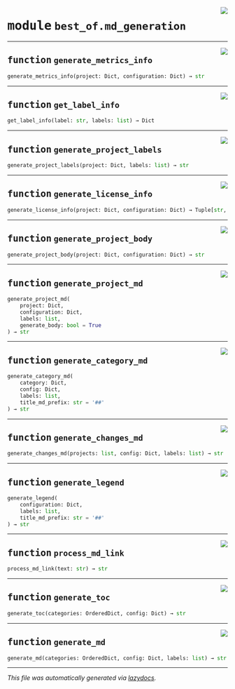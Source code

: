 <!-- markdownlint-disable -->

<a href="https://github.com/best-of-lists/best-of-generator/blob/main/src/best_of/md_generation.py#L0"><img align="right" style="float:right;" src="https://img.shields.io/badge/-source-cccccc?style=flat-square"></a>

# <kbd>module</kbd> `best_of.md_generation`





---

<a href="https://github.com/best-of-lists/best-of-generator/blob/main/src/best_of/md_generation.py#L25"><img align="right" style="float:right;" src="https://img.shields.io/badge/-source-cccccc?style=flat-square"></a>

## <kbd>function</kbd> `generate_metrics_info`

```python
generate_metrics_info(project: Dict, configuration: Dict) → str
```






---

<a href="https://github.com/best-of-lists/best-of-generator/blob/main/src/best_of/md_generation.py#L102"><img align="right" style="float:right;" src="https://img.shields.io/badge/-source-cccccc?style=flat-square"></a>

## <kbd>function</kbd> `get_label_info`

```python
get_label_info(label: str, labels: list) → Dict
```






---

<a href="https://github.com/best-of-lists/best-of-generator/blob/main/src/best_of/md_generation.py#L117"><img align="right" style="float:right;" src="https://img.shields.io/badge/-source-cccccc?style=flat-square"></a>

## <kbd>function</kbd> `generate_project_labels`

```python
generate_project_labels(project: Dict, labels: list) → str
```






---

<a href="https://github.com/best-of-lists/best-of-generator/blob/main/src/best_of/md_generation.py#L155"><img align="right" style="float:right;" src="https://img.shields.io/badge/-source-cccccc?style=flat-square"></a>

## <kbd>function</kbd> `generate_license_info`

```python
generate_license_info(project: Dict, configuration: Dict) → Tuple[str, int]
```






---

<a href="https://github.com/best-of-lists/best-of-generator/blob/main/src/best_of/md_generation.py#L189"><img align="right" style="float:right;" src="https://img.shields.io/badge/-source-cccccc?style=flat-square"></a>

## <kbd>function</kbd> `generate_project_body`

```python
generate_project_body(project: Dict, configuration: Dict) → str
```






---

<a href="https://github.com/best-of-lists/best-of-generator/blob/main/src/best_of/md_generation.py#L220"><img align="right" style="float:right;" src="https://img.shields.io/badge/-source-cccccc?style=flat-square"></a>

## <kbd>function</kbd> `generate_project_md`

```python
generate_project_md(
    project: Dict,
    configuration: Dict,
    labels: list,
    generate_body: bool = True
) → str
```






---

<a href="https://github.com/best-of-lists/best-of-generator/blob/main/src/best_of/md_generation.py#L300"><img align="right" style="float:right;" src="https://img.shields.io/badge/-source-cccccc?style=flat-square"></a>

## <kbd>function</kbd> `generate_category_md`

```python
generate_category_md(
    category: Dict,
    config: Dict,
    labels: list,
    title_md_prefix: str = '##'
) → str
```






---

<a href="https://github.com/best-of-lists/best-of-generator/blob/main/src/best_of/md_generation.py#L343"><img align="right" style="float:right;" src="https://img.shields.io/badge/-source-cccccc?style=flat-square"></a>

## <kbd>function</kbd> `generate_changes_md`

```python
generate_changes_md(projects: list, config: Dict, labels: list) → str
```






---

<a href="https://github.com/best-of-lists/best-of-generator/blob/main/src/best_of/md_generation.py#L396"><img align="right" style="float:right;" src="https://img.shields.io/badge/-source-cccccc?style=flat-square"></a>

## <kbd>function</kbd> `generate_legend`

```python
generate_legend(
    configuration: Dict,
    labels: list,
    title_md_prefix: str = '##'
) → str
```






---

<a href="https://github.com/best-of-lists/best-of-generator/blob/main/src/best_of/md_generation.py#L443"><img align="right" style="float:right;" src="https://img.shields.io/badge/-source-cccccc?style=flat-square"></a>

## <kbd>function</kbd> `process_md_link`

```python
process_md_link(text: str) → str
```






---

<a href="https://github.com/best-of-lists/best-of-generator/blob/main/src/best_of/md_generation.py#L448"><img align="right" style="float:right;" src="https://img.shields.io/badge/-source-cccccc?style=flat-square"></a>

## <kbd>function</kbd> `generate_toc`

```python
generate_toc(categories: OrderedDict, config: Dict) → str
```






---

<a href="https://github.com/best-of-lists/best-of-generator/blob/main/src/best_of/md_generation.py#L476"><img align="right" style="float:right;" src="https://img.shields.io/badge/-source-cccccc?style=flat-square"></a>

## <kbd>function</kbd> `generate_md`

```python
generate_md(categories: OrderedDict, config: Dict, labels: list) → str
```








---

_This file was automatically generated via [lazydocs](https://github.com/ml-tooling/lazydocs)._

